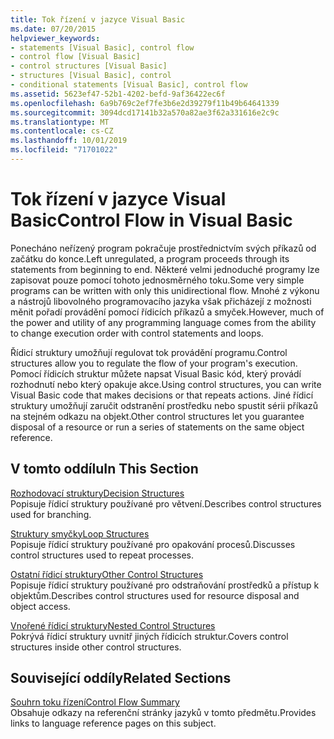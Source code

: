 ```yaml
---
title: Tok řízení v jazyce Visual Basic
ms.date: 07/20/2015
helpviewer_keywords:
- statements [Visual Basic], control flow
- control flow [Visual Basic]
- control structures [Visual Basic]
- structures [Visual Basic], control
- conditional statements [Visual Basic], control flow
ms.assetid: 5623ef47-52b1-4202-befd-9af36422ec6f
ms.openlocfilehash: 6a9b769c2ef7fe3b6e2d39279f11b49b64641339
ms.sourcegitcommit: 3094dcd17141b32a570a82ae3f62a331616e2c9c
ms.translationtype: MT
ms.contentlocale: cs-CZ
ms.lasthandoff: 10/01/2019
ms.locfileid: "71701022"
---
```

# <a name="control-flow-in-visual-basic"></a><span data-ttu-id="ef07d-102">Tok řízení v jazyce Visual Basic</span><span class="sxs-lookup"><span data-stu-id="ef07d-102">Control Flow in Visual Basic</span></span>

<span data-ttu-id="ef07d-103">Ponecháno neřízený program pokračuje prostřednictvím svých příkazů od začátku do konce.</span><span class="sxs-lookup"><span data-stu-id="ef07d-103">Left unregulated, a program proceeds through its statements from beginning to end.</span></span> <span data-ttu-id="ef07d-104">Některé velmi jednoduché programy lze zapisovat pouze pomocí tohoto jednosměrného toku.</span><span class="sxs-lookup"><span data-stu-id="ef07d-104">Some very simple programs can be written with only this unidirectional flow.</span></span> <span data-ttu-id="ef07d-105">Mnohé z výkonu a nástrojů libovolného programovacího jazyka však přicházejí z možnosti měnit pořadí provádění pomocí řídicích příkazů a smyček.</span><span class="sxs-lookup"><span data-stu-id="ef07d-105">However, much of the power and utility of any programming language comes from the ability to change execution order with control statements and loops.</span></span>

 <span data-ttu-id="ef07d-106">Řídicí struktury umožňují regulovat tok provádění programu.</span><span class="sxs-lookup"><span data-stu-id="ef07d-106">Control structures allow you to regulate the flow of your program's execution.</span></span> <span data-ttu-id="ef07d-107">Pomocí řídicích struktur můžete napsat Visual Basic kód, který provádí rozhodnutí nebo který opakuje akce.</span><span class="sxs-lookup"><span data-stu-id="ef07d-107">Using control structures, you can write Visual Basic code that makes decisions or that repeats actions.</span></span> <span data-ttu-id="ef07d-108">Jiné řídicí struktury umožňují zaručit odstranění prostředku nebo spustit sérii příkazů na stejném odkazu na objekt.</span><span class="sxs-lookup"><span data-stu-id="ef07d-108">Other control structures let you guarantee disposal of a resource or run a series of statements on the same object reference.</span></span>
  
## <a name="in-this-section"></a><span data-ttu-id="ef07d-109">V tomto oddílu</span><span class="sxs-lookup"><span data-stu-id="ef07d-109">In This Section</span></span>

 [<span data-ttu-id="ef07d-110">Rozhodovací struktury</span><span class="sxs-lookup"><span data-stu-id="ef07d-110">Decision Structures</span></span>](decision-structures.md)  
 <span data-ttu-id="ef07d-111">Popisuje řídicí struktury používané pro větvení.</span><span class="sxs-lookup"><span data-stu-id="ef07d-111">Describes control structures used for branching.</span></span>

 [<span data-ttu-id="ef07d-112">Struktury smyčky</span><span class="sxs-lookup"><span data-stu-id="ef07d-112">Loop Structures</span></span>](loop-structures.md)  
 <span data-ttu-id="ef07d-113">Popisuje řídicí struktury používané pro opakování procesů.</span><span class="sxs-lookup"><span data-stu-id="ef07d-113">Discusses control structures used to repeat processes.</span></span>

 [<span data-ttu-id="ef07d-114">Ostatní řídicí struktury</span><span class="sxs-lookup"><span data-stu-id="ef07d-114">Other Control Structures</span></span>](other-control-structures.md)  
 <span data-ttu-id="ef07d-115">Popisuje řídicí struktury používané pro odstraňování prostředků a přístup k objektům.</span><span class="sxs-lookup"><span data-stu-id="ef07d-115">Describes control structures used for resource disposal and object access.</span></span>

 [<span data-ttu-id="ef07d-116">Vnořené řídicí struktury</span><span class="sxs-lookup"><span data-stu-id="ef07d-116">Nested Control Structures</span></span>](nested-control-structures.md)  
 <span data-ttu-id="ef07d-117">Pokrývá řídicí struktury uvnitř jiných řídicích struktur.</span><span class="sxs-lookup"><span data-stu-id="ef07d-117">Covers control structures inside other control structures.</span></span>

## <a name="related-sections"></a><span data-ttu-id="ef07d-118">Související oddíly</span><span class="sxs-lookup"><span data-stu-id="ef07d-118">Related Sections</span></span>

 [<span data-ttu-id="ef07d-119">Souhrn toku řízení</span><span class="sxs-lookup"><span data-stu-id="ef07d-119">Control Flow Summary</span></span>](../../../language-reference/keywords/control-flow-summary.md)  
 <span data-ttu-id="ef07d-120">Obsahuje odkazy na referenční stránky jazyků v tomto předmětu.</span><span class="sxs-lookup"><span data-stu-id="ef07d-120">Provides links to language reference pages on this subject.</span></span>
